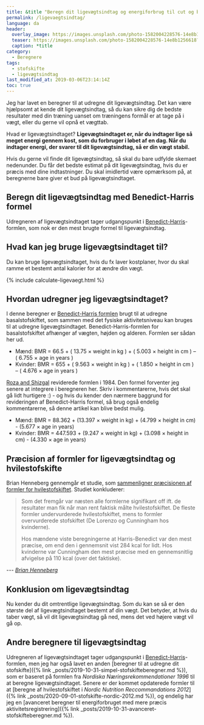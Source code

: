 ```yaml
---
title: &title "Beregn dit ligevægtsindtag og energiforbrug til cut og bulk ⚖"
permalink: /ligevaegtsindtag/
language: da
header:
  overlay_image: https://images.unsplash.com/photo-1582004228576-14e8b1256618?ixlib=rb-1.2.1&ixid=eyJhcHBfaWQiOjEyMDd9&auto=format&fit=crop&w=1868&q=80
  teaser: https://images.unsplash.com/photo-1582004228576-14e8b1256618?ixlib=rb-1.2.1&ixid=eyJhcHBfaWQiOjEyMDd9&auto=format&fit=crop&w=400&q=80
  caption: *title
category:
  - Beregnere
tags:
  - stofskifte
  - ligevægtsindtag
last_modified_at: 2019-03-06T23:14:14Z
toc: true
---
```


Jeg har lavet en beregner til at udregne dit ligevægtsindtag. Det kan være hjælpsomt at kende dit ligevægtsindtag, så du kan sikre dig de bedste resultater med din træning uanset om træningens formål er at tage på i vægt, eller du gerne vil opnå et vægttab.

Hvad er ligevægtsindtaget? **Ligevægtsindtaget er, når du indtager lige så meget energi gennem kost, som du forbruger i løbet af en dag. Når du indtager energi, der svarer til dit ligevægtsindtag, så er din vægt stabil.**

Hvis du gerne vil finde dit ligevægtsindtag, så skal du bare udfylde skemaet nedenunder. Du får det bedste estimat på dit ligevægtsindtag, hvis du er præcis med dine indtastninger. Du skal imidlertid være opmærksom på, at beregnerne bare giver et bud på ligevægtsindtaget.

## Beregn dit ligevægtsindtag med Benedict-Harris formel

Udregneren af ligevægtsindtaget tager udgangspunkt i [Benedict-Harris](https://pubmed.ncbi.nlm.nih.gov/18782481/)-formlen, som nok er den mest brugte formel til ligevægtsindtag.

## Hvad kan jeg bruge ligevægtsindtaget til?

Du kan bruge ligevægtsindtaget, hvis du fx laver kostplaner, hvor du skal ramme et bestemt antal kalorier for at ændre din vægt.

{% include calculate-ligevaegt.html %}

## Hvordan udregner jeg ligevægtsindtaget?

I denne beregner er [Benedict-Harris formlen](https://en.wikipedia.org/wiki/Harris%E2%80%93Benedict_equation) brugt til at udregne basalstofskiftet, som sammen med det fysiske aktivitetsniveau kan bruges til at udregne ligevægtsindtaget. Benedict-Harris-formlen for basalstofskiftet afhænger af vægten, højden og alderen. Formlen ser sådan her ud.

- Mænd: BMR = 66.5 + ( 13.75 × weight in kg ) + ( 5.003 × height in cm ) – ( 6.755 × age in years )
- Kvinder: BMR = 655 + ( 9.563 × weight in kg ) + ( 1.850 × height in cm ) – ( 4.676 × age in years )

[Roza and Shizgal](https://pubmed.ncbi.nlm.nih.gov/6741850/) reviderede formlen i 1984. Den formel forventer jeg senere at integrere i beregneren her. Skriv i kommentarerne, hvis det skal gå lidt hurtigere :) - og hvis du kender den nærmere baggrund for revideringen af Benedict-Harris formel, så brug også endelig kommentarerne, så denne artikel kan blive bedst mulig.

- Mænd: BMR = 88.362 + (13.397 × weight in kg) + (4.799 × height in cm) - (5.677 × age in years)
- Kvinder: BMR = 447.593 + (9.247 × weight in kg) + (3.098 × height in cm) - (4.330 × age in years)

## Præcision af formler for ligevægtsindtag og hvilestofskifte

Brian Henneberg gennemgår et studie, som [sammenligner præcisionen af formler for hvilestofskiftet](https://www.bodylab.dk/shop/hvilestofskifteformler-2881c1.html). Studiet konkluderer:

> Som det fremgår var næsten alle formlerne signifikant off ift. de resultater man fik når man rent faktisk målte hvilestofskiftet. De fleste formler undervurderede hvilestofskiftet, mens to formler overvurderede stofskiftet (De Lorenzo og Cunningham hos kvinderne).
> 
> Hos mændene viste beregningerne at Harris-Benedict var den mest præcise, om end den i gennemsnit vist 284 kcal for lidt. Hos kvinderne var Cunningham den mest præcise med en gennemsnitlig afvigelse på 110 kcal (over det faktiske).

--- <cite>[Brian Henneberg](https://www.bodylab.dk/shop/hvilestofskifteformler-2881c1.html)</cite>

## Konklusion om ligevægtsindtag

Nu kender du dit omtrentlige ligevægtsindtag. Som du kan se så er den største del af ligevægtsindtaget bestemt af din vægt. Det betyder, at hvis du taber vægt, så vil dit ligevægtsindtag gå ned, mens det ved højere vægt vil gå op.

## Andre beregnere til ligevægtsindtag

Udregneren af ligevægtsindtaget tager udgangspunkt i [Benedict-Harris](https://pubmed.ncbi.nlm.nih.gov/18782481/)-formlen, men jeg har også lavet en anden [beregner til at udregne dit stofskifte]({% link _posts/2019-10-31-simpel-stofskifteberegner.md %}), som er baseret på formlen fra _Nordiska Næringsrekommendationer 1996_ til at beregne ligevægtsindtaget. Senere er der kommet opdaterede formler til at [beregne af hvilestofskiftet i _Nordic Nutrition Reccommandations 2012_]({% link _posts/2020-09-01-stofskifte-nordic-2012.md %}), og endelig har jeg en [avanceret beregner til energiforbruget med mere præcis aktivitetsregistrering]({% link _posts/2019-10-31-avanceret-stofskifteberegner.md %}).
